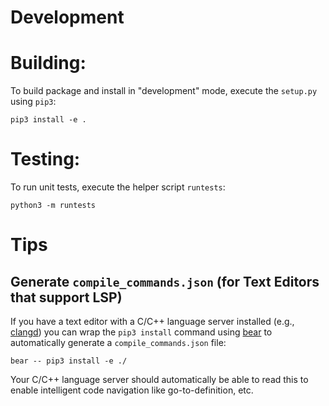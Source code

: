 # Development

# Building:

To build package and install in "development" mode, execute the `setup.py` using `pip3`:

```
pip3 install -e .
```

# Testing:

To run unit tests, execute the helper script `runtests`:

```
python3 -m runtests
```

# Tips

## Generate `compile_commands.json` (for Text Editors that support LSP)

If you have a text editor with a C/C++ language server installed (e.g., [clangd](https://clangd.llvm.org/design/compile-commands))
you can wrap the `pip3 install` command using
[bear](https://github.com/rizsotto/Bear) to automatically generate a
`compile_commands.json` file:

```
bear -- pip3 install -e ./
```

Your C/C++ language server should automatically be able to read this
to enable intelligent code navigation like go-to-definition, etc.

